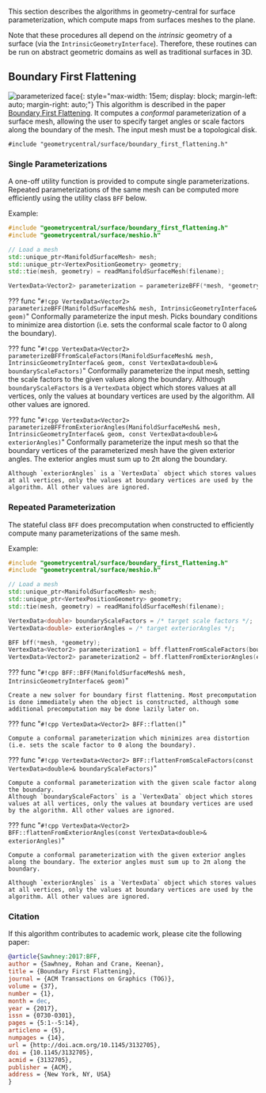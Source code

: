 This section describes the algorithms in geometry-central for surface parameterization, which compute maps from surfaces meshes to the plane.

Note that these procedures all depend on the _intrinsic_ geometry of a surface (via the `IntrinsicGeometryInterface`). Therefore, these routines can be run on abstract geometric domains as well as traditional surfaces in 3D.

## Boundary First Flattening
![parameterized face](/media/bff.png){: style="max-width: 15em; display: block; margin-left: auto; margin-right: auto;"}
This algorithm is described in the paper [Boundary First Flattening](http://www.cs.cmu.edu/~kmcrane/Projects/BoundaryFirstFlattening/paper.pdf). It computes a _conformal_ parameterization of a surface mesh, allowing the user to specify target angles or scale factors along the boundary of the mesh. The input mesh must be a topological disk.

`#include "geometrycentral/surface/boundary_first_flattening.h"`

### Single Parameterizations

A one-off utility function is provided to compute single parameterizations. Repeated parameterizations of the same mesh can be computed more efficiently using the utility class `BFF` below.

Example:
```cpp
#include "geometrycentral/surface/boundary_first_flattening.h"
#include "geometrycentral/surface/meshio.h"

// Load a mesh
std::unique_ptr<ManifoldSurfaceMesh> mesh;
std::unique_ptr<VertexPositionGeometry> geometry;
std::tie(mesh, geometry) = readManifoldSurfaceMesh(filename);

VertexData<Vector2> parameterization = parameterizeBFF(*mesh, *geometry);
```

??? func "`#!cpp VertexData<Vector2> parameterizeBFF(ManifoldSurfaceMesh& mesh, IntrinsicGeometryInterface& geom)`"
    Conformally parameterize the input mesh. Picks boundary conditions to minimize area distortion (i.e. sets the conformal scale factor to 0 along the boundary).

??? func "`#!cpp VertexData<Vector2> parameterizeBFFfromScaleFactors(ManifoldSurfaceMesh& mesh, IntrinsicGeometryInterface& geom, const VertexData<double>& boundaryScaleFactors)`"
    Conformally parameterize the input mesh, setting the scale factors to the given values along the boundary.
    Although `boundaryScaleFactors` is a `VertexData` object which stores values at all vertices, only the values at boundary vertices are used by the algorithm. All other values are ignored.
    
??? func "`#!cpp VertexData<Vector2> parameterizeBFFfromExteriorAngles(ManifoldSurfaceMesh& mesh, IntrinsicGeometryInterface& geom, const VertexData<double>& exteriorAngles)`"
    Conformally parameterize the input mesh so that the boundary vertices of the parameterized mesh have the given exterior angles. The exterior angles must sum up to 2π along the boundary.
    
    Although `exteriorAngles` is a `VertexData` object which stores values at all vertices, only the values at boundary vertices are used by the algorithm. All other values are ignored.

### Repeated Parameterization

The stateful class `BFF` does precomputation when constructed to efficiently compute many parameterizations of the same mesh.

Example:
```cpp
#include "geometrycentral/surface/boundary_first_flattening.h"
#include "geometrycentral/surface/meshio.h"

// Load a mesh
std::unique_ptr<ManifoldSurfaceMesh> mesh;
std::unique_ptr<VertexPositionGeometry> geometry;
std::tie(mesh, geometry) = readManifoldSurfaceMesh(filename);

VertexData<double> boundaryScaleFactors = /* target scale factors */;
VertexData<double> exteriorAngles = /* target exteriorAngles */;

BFF bff(*mesh, *geometry);
VertexData<Vector2> parameterization1 = bff.flattenFromScaleFactors(boundaryScaleFactors);
VertexData<Vector2> parameterization2 = bff.flattenFromExteriorAngles(exteriorAngles);
```

??? func "`#!cpp BFF::BFF(ManifoldSurfaceMesh& mesh, IntrinsicGeometryInterface& geom)`"

    Create a new solver for boundary first flattening. Most precomputation is done immediately when the object is constructed, although some additional precomputation may be done lazily later on.

??? func "`#!cpp VertexData<Vector2> BFF::flatten()`"

    Compute a conformal parameterization which minimizes area distortion (i.e. sets the scale factor to 0 along the boundary).
    
??? func "`#!cpp VertexData<Vector2> BFF::flattenFromScaleFactors(const VertexData<double>& boundaryScaleFactors)`"

    Compute a conformal parameterization with the given scale factor along the boundary.
    Although `boundaryScaleFactors` is a `VertexData` object which stores values at all vertices, only the values at boundary vertices are used by the algorithm. All other values are ignored.
    
??? func "`#!cpp VertexData<Vector2> BFF::flattenFromExteriorAngles(const VertexData<double>& exteriorAngles)`"

    Compute a conformal parameterization with the given exterior angles along the boundary. The exterior angles must sum up to 2π along the boundary.
    
    Although `exteriorAngles` is a `VertexData` object which stores values at all vertices, only the values at boundary vertices are used by the algorithm. All other values are ignored.
    
### Citation

If this algorithm contributes to academic work, please cite the following paper:

```bib
@article{Sawhney:2017:BFF,
author = {Sawhney, Rohan and Crane, Keenan},
title = {Boundary First Flattening},
journal = {ACM Transactions on Graphics (TOG)},
volume = {37},
number = {1},
month = dec,
year = {2017},
issn = {0730-0301},
pages = {5:1--5:14},
articleno = {5},
numpages = {14},
url = {http://doi.acm.org/10.1145/3132705},
doi = {10.1145/3132705},
acmid = {3132705},
publisher = {ACM},
address = {New York, NY, USA}
}
```
